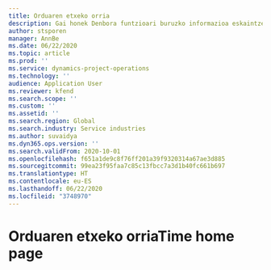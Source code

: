 ```yaml
---
title: Orduaren etxeko orria
description: Gai honek Denbora funtzioari buruzko informazioa eskaintzen du Microsoft Dynamics 365 Proiektuaren eragiketak.
author: stsporen
manager: AnnBe
ms.date: 06/22/2020
ms.topic: article
ms.prod: ''
ms.service: dynamics-project-operations
ms.technology: ''
audience: Application User
ms.reviewer: kfend
ms.search.scope: ''
ms.custom: ''
ms.assetid: ''
ms.search.region: Global
ms.search.industry: Service industries
ms.author: suvaidya
ms.dyn365.ops.version: ''
ms.search.validFrom: 2020-10-01
ms.openlocfilehash: f651a1de9c8f76ff201a39f9320314a67ae3d885
ms.sourcegitcommit: 99ea23f95faa7c85c13fbcc7a3d1b40fc661b697
ms.translationtype: HT
ms.contentlocale: eu-ES
ms.lasthandoff: 06/22/2020
ms.locfileid: "3748970"
---
```

# <a name="time-home-page"></a><span data-ttu-id="d85d6-103">Orduaren etxeko orria</span><span class="sxs-lookup"><span data-stu-id="d85d6-103">Time home page</span></span>
